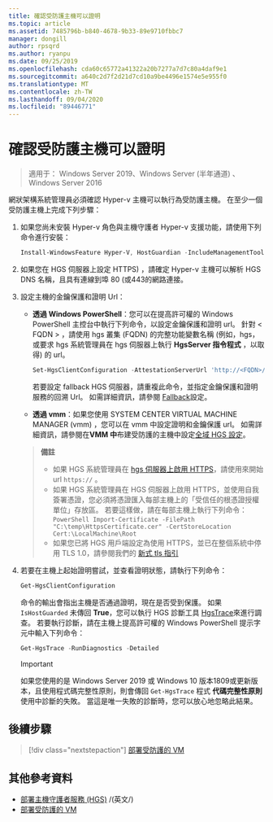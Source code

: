 ```yaml
---
title: 確認受防護主機可以證明
ms.topic: article
ms.assetid: 7485796b-b840-4678-9b33-89e9710fbbc7
manager: dongill
author: rpsqrd
ms.author: ryanpu
ms.date: 09/25/2019
ms.openlocfilehash: cda60c65772a41322a20b7277a7d7c80a4daf9e1
ms.sourcegitcommit: a640c2d7f2d21d7cd10a9be4496e1574e5e955f0
ms.translationtype: MT
ms.contentlocale: zh-TW
ms.lasthandoff: 09/04/2020
ms.locfileid: "89446771"
---
```

# <a name="confirm-guarded-hosts-can-attest"></a>確認受防護主機可以證明

>適用于： Windows Server 2019、Windows Server (半年通道) 、Windows Server 2016

網狀架構系統管理員必須確認 Hyper-v 主機可以執行為受防護主機。 在至少一個受防護主機上完成下列步驟：

1. 如果您尚未安裝 Hyper-v 角色與主機守護者 Hyper-v 支援功能，請使用下列命令進行安裝：

    ```powershell
    Install-WindowsFeature Hyper-V, HostGuardian -IncludeManagementTools -Restart
    ```

2. 如果您在 HGS 伺服器上設定 HTTPS) ，請確定 Hyper-v 主機可以解析 HGS DNS 名稱，且具有連線到埠 80 (或443的網路連接。

3. 設定主機的金鑰保護和證明 Url：

    - **透過 Windows PowerShell**：您可以在提高許可權的 Windows PowerShell 主控台中執行下列命令，以設定金鑰保護和證明 url。 針對 &lt; FQDN &gt; ，請使用 hgs 叢集 (FQDN) 的完整功能變數名稱 (例如，hgs，或要求 hgs 系統管理員在 hgs 伺服器上執行 **HgsServer 指令程式** ，以取得) 的 url。

        ```PowerShell
        Set-HgsClientConfiguration -AttestationServerUrl 'http://<FQDN>/Attestation' -KeyProtectionServerUrl 'http://<FQDN>/KeyProtection'
         ```

        若要設定 fallback HGS 伺服器，請重複此命令，並指定金鑰保護和證明服務的回溯 Url。 如需詳細資訊，請參閱 [Fallback](guarded-fabric-manage-branch-office.md#fallback-configuration)設定。

    - **透過 vmm**：如果您使用 SYSTEM CENTER VIRTUAL MACHINE MANAGER (vmm) ，您可以在 vmm 中設定證明和金鑰保護 url。 如需詳細資訊，請參閱在**VMM 中**布建受防護的主機中設定[全域 HGS 設定](/system-center/vmm/guarded-deploy-host?view=sc-vmm-2019#configure-global-hgs-settings)。

    >**備註**
    > - 如果 HGS 系統管理員在 [hgs 伺服器上啟用 HTTPS](guarded-fabric-configure-hgs-https.md)，請使用來開始 url `https://` 。
    > - 如果 HGS 系統管理員在 HGS 伺服器上啟用 HTTPS，並使用自我簽署憑證，您必須將憑證匯入每部主機上的「受信任的根憑證授權單位」存放區。 若要這樣做，請在每部主機上執行下列命令：
       ```PowerShell
       Import-Certificate -FilePath "C:\temp\HttpsCertificate.cer" -CertStoreLocation Cert:\LocalMachine\Root
       ```
    > - 如果您已將 HGS 用戶端設定為使用 HTTPS，並已在整個系統中停用 TLS 1.0，請參閱我們的 [新式 tls 指引](guarded-fabric-troubleshoot-hosts.md#modern-tls)

4. 若要在主機上起始證明嘗試，並查看證明狀態，請執行下列命令：

    ```powershell
    Get-HgsClientConfiguration
    ```

    命令的輸出會指出主機是否通過證明，現在是否受到保護。 如果 `IsHostGuarded` 未傳回 **True**，您可以執行 HGS 診斷工具 [HgsTrace](https://technet.microsoft.com/library/mt718831.aspx)來進行調查。 若要執行診斷，請在主機上提高許可權的 Windows PowerShell 提示字元中輸入下列命令：

    ```powershell
    Get-HgsTrace -RunDiagnostics -Detailed
    ```

    > [!IMPORTANT]
    > 如果您使用的是 Windows Server 2019 或 Windows 10 版本1809或更新版本，且使用程式碼完整性原則，則會傳回 `Get-HgsTrace` 程式 **代碼完整性原則** 使用中診斷的失敗。
    > 當這是唯一失敗的診斷時，您可以放心地忽略此結果。

## <a name="next-step"></a>後續步驟

> [!div class="nextstepaction"]
> [部署受防護的 VM](guarded-fabric-configuration-scenarios-for-shielded-vms-overview.md)

## <a name="additional-references"></a>其他參考資料

- [部署主機守護者服務 (HGS)](guarded-fabric-deploying-hgs-overview.md) /(英文/)
- [部署受防護的 VM](guarded-fabric-configuration-scenarios-for-shielded-vms-overview.md)
